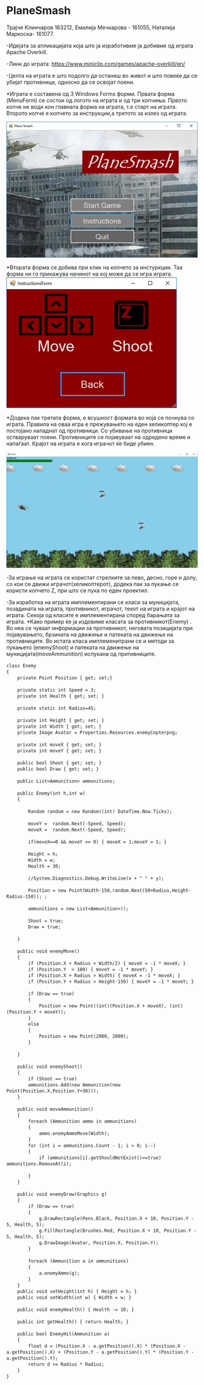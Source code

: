 # PlaneSmash

Трајче Клинчаров 163212, Емилија Мечкарова - 161055, Наталија Маркоска- 161077.

-Идејата за апликацијата која што ја изработивме ја добивме од играта Apache Overkill.

-Линк до играта: https://www.miniclip.com/games/apache-overkill/en/ 

-Целта на играта е што подолго да останеш во живот и што повеќе да се убијат противници, односно да се освојат поени.

*Играта е составена од 3 Windows Forms форми.
Првата форма (MenuForm) се состои од логото на играта и од три копчиња. Првото копче не води кон главната форма на играта, т.е старт на играта. Второто копче е копчето за инструкции,а третото за излез од играта.

![alt_text](https://github.com/klincarovt/PlaneSmash/blob/master/PlaneSmash.jpg)

*Втората форма се добива при клик на копчето за инстуркции. Таа форма ни го прикажува начинот на кој може да се игра играта.
![alt_text](https://github.com/klincarovt/PlaneSmash/blob/master/InstructionForm.jpg)

*Додека пак третата форма, е всушност формата во која се почнува со играта. 
Правила на оваа игра е прежувањето на еден хеликоптер кој е постојано нападнат од противници. Со убивање на противници остваруваат поени. Противниците се појавуваат на одредено време и напаѓаат. Крајот на играта е кога играчот ќе биде убиен.

![alt_text](https://github.com/klincarovt/PlaneSmash/blob/master/GlavnaForma.jpg)




-За играње на играта се користат стрелките за лево, десно, горе и долу, со кои се движи играчот(хеликоптерот), додека пак за пукање се користи копчето Z, при што се пука по еден проектил. 



-За изработка на играта имплементирани се класи за муницијата, позадината на играта, противникот, играчот, текот на играта и крајот на играта. Секоја од класите е имплементирана според барањата за играта. 
*Како пример ќе ја издовиме класата за противникот(Enemy) . Во неа се чуваат информации за противникот, неговата позицијата при појавувањето, брзината на движење и патеката на движење на противниците. Во истата класа имплеменитрани се и методи за пукањето (enemyShoot) и патеката на движење на муницијата(moveAmmunition) испукана од притивниците.


    class Enemy
    {
        private Point Position { get; set;}

        private static int Speed = 3;
        private int Health { get; set; }

        private static int Radius=45;
      
        private int Height { get; set; }
        private int Width { get; set; }
        private Image Avatar = Properties.Resources.enemyCopterpng;

        private int moveX { get; set; }
        private int moveY { get; set; }

        public bool Shoot { get; set; }
        public bool Draw { get; set; }

        public List<Ammunition> ammunitions;

        public Enemy(int h,int w)
        {

            Random random = new Random((int) DateTime.Now.Ticks);

            moveY =  random.Next(-Speed, Speed);
            moveX =  random.Next(-Speed, Speed);

            if(moveX==0 && moveY == 0) { moveX = 1;moveY = 1; }

            Height = h;
            Width = w;
            Health = 30;

            //System.Diagnostics.Debug.WriteLine(x + " " + y);
             
            Position = new Point(Width-150,random.Next(50+Radius,Height-Radius-150)); ;

            ammunitions = new List<Ammunition>();

            Shoot = true;
            Draw = true;
  
        }
        
        public void enemyMove()
        {
            if (Position.X + Radius < Width/2) { moveX = -1 * moveX; }
            if (Position.Y  < 100) { moveY = -1 * moveY; }
            if (Position.X + Radius > Width) { moveX = -1 * moveX; }
            if (Position.Y + Radius > Height-150) { moveY = -1 * moveY; }

            if (Draw == true)
            {
                Position = new Point((int)(Position.X + moveX), (int)(Position.Y + moveY));
            }
            else
            {
                Position = new Point(2000, 2000);
            }

        }

        public void enemyShoot()
        {
            if (Shoot == true)
            ammunitions.Add(new Ammunition(new Point(Position.X,Position.Y+30)));
        }

        public void moveAmmunition()
        {
            foreach (Ammunition ammo in ammunitions)
            {
                ammo.enemyAmmoMove(Width);
            }
            for (int i = ammunitions.Count - 1; i > 0; i--)
            {
                if (ammunitions[i].getShouldNotExist()==true) ammunitions.RemoveAt(i); 

            }
        }

        public void enemyDraw(Graphics g)
        {
            if (Draw == true)
            {
                g.DrawRectangle(Pens.Black, Position.X + 10, Position.Y - 5, Health, 5);
                g.FillRectangle(Brushes.Red, Position.X + 10, Position.Y - 5, Health, 5);
                g.DrawImage(Avatar, Position.X, Position.Y);
            }
           
            foreach (Ammunition a in ammunitions)
            {
                a.enemyAmmo(g);
            }
        }
        public void setHeight(int h) { Height = h; }
        public void setWidth(int w) { Width = w; }

        public void enemyHealth() { Health -= 10; }

        public int getHealth() { return Health; }

        public bool EnemyHit(Ammunition a)
        {
            float d = (Position.X - a.getPosition().X) * (Position.X - a.getPosition().X) + (Position.Y - a.getPosition().Y) * (Position.Y - a.getPosition().Y);
            return d <= Radius * Radius;
        }
    }







